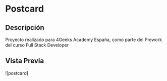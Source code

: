 # Postcard
## Descripción
Proyecto realizado para 4Geeks Academy España, como parte del Prework del curso Full Stack Developer

## Vista Previa
![postcard]
